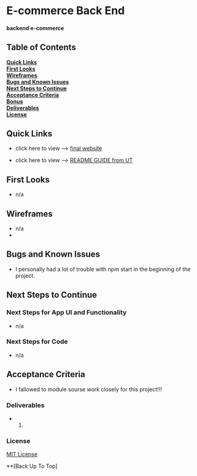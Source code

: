 # E-commerce Back End
#### backend e-commerce 

## Table of Contents

**[Quick Links](#Quick-Links)**<br>
**[First Looks](#First-Looks)**<br>
**[Wireframes](#Wireframes)**<br>
**[Bugs and Known Issues](#Bugs-and-Known-Issues)**<br>
**[Next Steps to Continue](#Next-Steps-to-Continue)**<br>
**[Acceptance Criteria](#Acceptance-Criteria)**<br>
**[Bonus](#Bonus)**<br>
**[Deliverables](#Deliverables)**<br>
**[License](#License)**<br>

## Quick Links

- click here to view --> [final website](https://drive.google.com/file/d/1KFdk4PQPgWFedW_DQo-6Vb7y9J1VHmZj/view)

- click here to view --> [README GUIDE from UT](https://github.com/the-Coding-Boot-Camp-at-UT/UTA-VIRT-FSF-FT-06-2021-U-LOL/blob/master/01-HTML-Git-CSS/02-Homework/Homework-Guide/README.md)


## First Looks

- n/a


## Wireframes

- n/a
- 

## Bugs and Known Issues

- I personally had a lot of trouble with npm start in the beginning of the project. 


## Next Steps to Continue

### Next Steps for App UI and Functionality

- n/a


### Next Steps for Code

- n/a


## Acceptance Criteria

- I fallowed to module sourse work closely for this project!!!

### Deliverables

- 1. 

### License

[MIT License](https://opensource.org/licenses/MIT)


**[Back Up To Top]